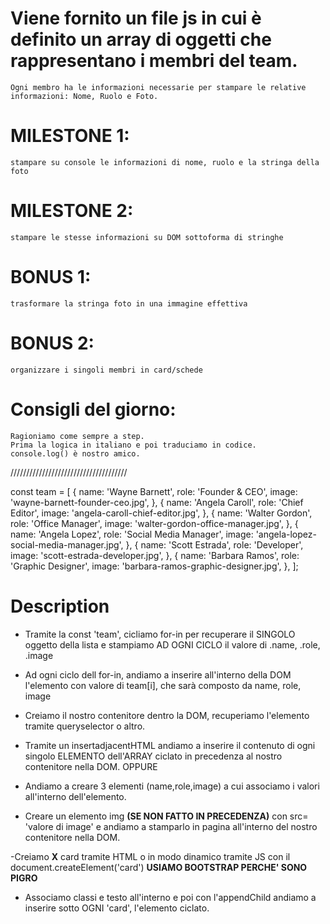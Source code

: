 # Viene fornito un file js in cui è definito un array di oggetti che rappresentano i membri del team.
    Ogni membro ha le informazioni necessarie per stampare le relative informazioni: Nome, Ruolo e Foto.

# MILESTONE 1:
    stampare su console le informazioni di nome, ruolo e la stringa della foto

# MILESTONE 2:
    stampare le stesse informazioni su DOM sottoforma di stringhe

# BONUS 1:
    trasformare la stringa foto in una immagine effettiva

# BONUS 2:
    organizzare i singoli membri in card/schede

# Consigli del giorno:
    Ragioniamo come sempre a step.
    Prima la logica in italiano e poi traduciamo in codice.
    console.log() è nostro amico.

/////////////////////////////////////

const team = [
{
name: \'Wayne Barnett\',
role: \'Founder & CEO\',
image: \'wayne-barnett-founder-ceo.jpg\',
},
{
name: \'Angela Caroll\',
role: \'Chief Editor\',
image: \'angela-caroll-chief-editor.jpg\',
},
{
name: \'Walter Gordon\',
role: \'Office Manager\',
image: \'walter-gordon-office-manager.jpg\',
},
{
name: \'Angela Lopez\',
role: \'Social Media Manager\',
image: \'angela-lopez-social-media-manager.jpg\',
},
{
name: \'Scott Estrada\',
role: \'Developer\',
image: \'scott-estrada-developer.jpg\',
},
{
name: \'Barbara Ramos\',
role: \'Graphic Designer\',
image: \'barbara-ramos-graphic-designer.jpg\',
},
];


# Description

- Tramite la const 'team', cicliamo for-in per recuperare il SINGOLO oggetto della lista e stampiamo AD OGNI CICLO il valore di .name, .role, .image

- Ad ogni ciclo dell for-in, andiamo a inserire all'interno della DOM l'elemento con valore di team[i], che sarà composto da name, role, image
- Creiamo il nostro contenitore dentro la DOM, recuperiamo l'elemento tramite queryselector o altro.
- Tramite un insertadjacentHTML andiamo a inserire il contenuto di ogni singolo ELEMENTO dell'ARRAY ciclato in precedenza al nostro contenitore nella DOM.
OPPURE
- Andiamo a creare 3 elementi (name,role,image) a cui associamo i valori all'interno dell'elemento.

- Creare un elemento img **(SE NON FATTO IN PRECEDENZA)** con src= 'valore di image' e andiamo a stamparlo in pagina all'interno del nostro contenitore nella DOM.

-Creiamo **X** card tramite HTML o in modo dinamico tramite JS con il document.createElement('card')
**USIAMO BOOTSTRAP PERCHE' SONO PIGRO**
- Associamo classi e testo all'interno e poi con l'appendChild andiamo a inserire sotto OGNI 'card', l'elemento ciclato.

